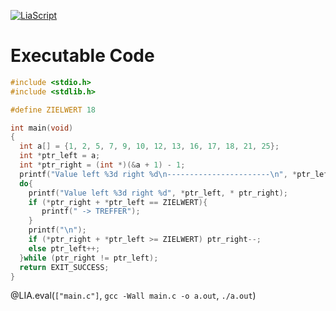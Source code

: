 <!--

author:   Your Name

email:    your@mail.org

version:  0.0.1

language: en

narrator: US English Female

import: https://github.com/liascript/CodeRunner
        https://github.com/LiaTemplates/AVR8js/main/README.md

-->

[![LiaScript](https://raw.githubusercontent.com/LiaScript/LiaScript/master/badges/course.svg)](https://liascript.github.io/course/?https://github.com/TUBAF-IfI-LiaScript/VL_ProzeduraleProgrammierung/blob/master/04_ZeigerUndArrays.md)

# Executable Code

```c            
#include <stdio.h>
#include <stdlib.h>

#define ZIELWERT 18

int main(void)
{
  int a[] = {1, 2, 5, 7, 9, 10, 12, 13, 16, 17, 18, 21, 25};
  int *ptr_left = a;
  int *ptr_right = (int *)(&a + 1) - 1;
  printf("Value left %3d right %d\n-----------------------\n", *ptr_left, * ptr_right);
  do{
    printf("Value left %3d right %d", *ptr_left, * ptr_right);
    if (*ptr_right + *ptr_left == ZIELWERT){
       printf(" -> TREFFER");
    }
    printf("\n");
    if (*ptr_right + *ptr_left >= ZIELWERT) ptr_right--;
    else ptr_left++;
  }while (ptr_right != ptr_left);
  return EXIT_SUCCESS;
}
```
@LIA.eval(`["main.c"]`, `gcc -Wall main.c -o a.out`, `./a.out`)
